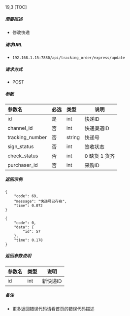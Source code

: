 19,3
[TOC]

##### 简要描述

- 修改快递

##### 请求URL

- ` 192.168.1.15:7880/api/tracking_order/express/update `

##### 请求方式

- POST

##### 参数

| 参数名             | 必选 | 类型     | 说明        |
|:----------------|:---|:-------|-----------|
| id              | 是  | int    | 快递ID      |
| channel_id      | 否  | int    | 快递渠道ID    |
| tracking_number | 否  | string | 快递号       |
| sign_status     | 否  | int    | 签收状态      |
| check_status    | 否  | int    | 0 缺货 1 货齐 |
| purchaser_id    | 否  | int    | 采购ID      |

##### 返回示例

```
{
    "code": 69,
    "message": "快递号已存在",
    "time": 0.072
}
```

```
{
    "code": 0,
    "data": {
        "id": 57
    },
    "time": 0.178
}
```

##### 返回参数说明

| 参数名 | 类型  | 说明    |
|:----|:----|-------|
| id  | int | 新快递ID |

##### 备注

- 更多返回错误代码请看首页的错误代码描述





